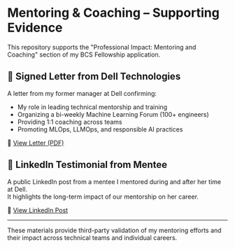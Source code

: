 # Mentoring & Coaching – Supporting Evidence

This repository supports the "Professional Impact: Mentoring and Coaching" section of my BCS Fellowship application.

## 📄 Signed Letter from Dell Technologies

A letter from my former manager at Dell confirming:
- My role in leading technical mentorship and training
- Organizing a bi-weekly Machine Learning Forum (100+ engineers)
- Providing 1:1 coaching across teams
- Promoting MLOps, LLMOps, and responsible AI practices

🔗 [View Letter (PDF)]([insert-your-google-drive-or-pdf-link-here](https://drive.google.com/file/d/1fur25oY0zjNQDyVI0Xk81K6zTLn2-jb-/view?usp=sharing))

## 💬 LinkedIn Testimonial from Mentee

A public LinkedIn post from a mentee I mentored during and after her time at Dell.  
It highlights the long-term impact of our mentorship on her career.

🔗 [View LinkedIn Post](https://www.linkedin.com/posts/prachi-thakkar-06_datascience-technology-algotrading-activity-7219776932664500226-3MQm)

---

These materials provide third-party validation of my mentoring efforts and their impact across technical teams and individual careers.
